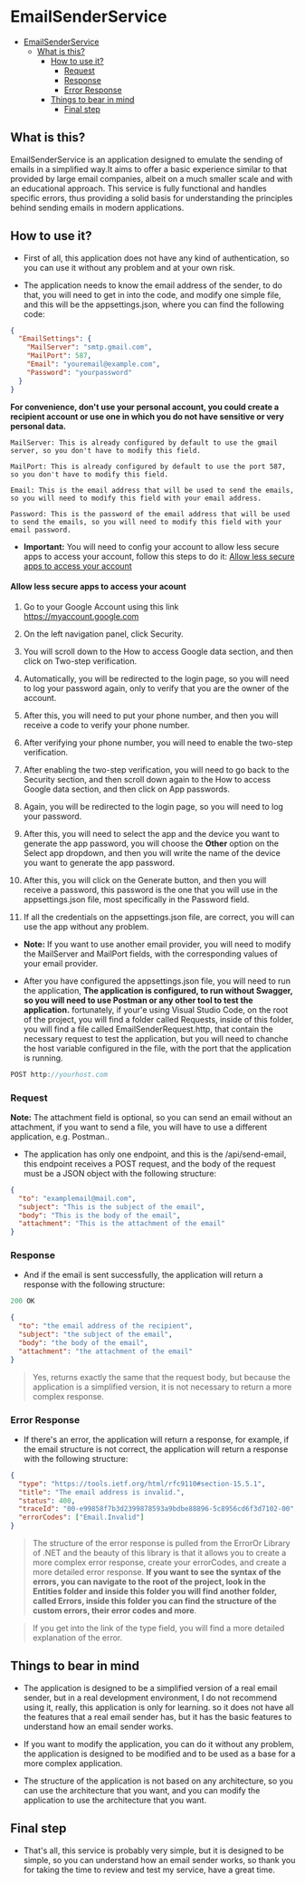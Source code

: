 # EmailSenderService

- [EmailSenderService](#emailsenderservice)
  - [What is this?](#what-is-this)
    - [How to use it?](#how-to-use-it)
      - [Request](#request)
      - [Response](#response)
      - [Error Response](#error-response)
    - [Things to bear in mind](#things-to-bear-in-mind)
      - [Final step](#final-step)

## What is this?

EmailSenderService is an application designed to emulate the sending of emails in a simplified way.It aims to offer a basic experience similar to that provided by large email companies, albeit on a much smaller scale and with an educational approach. This service is fully functional and handles specific errors, thus providing a solid basis for understanding the principles behind sending emails in modern applications.

## How to use it?

- First of all, this application does not have any kind of authentication, so you can use it without any problem and at your own risk.

- The application needs to know the email address of the sender, to do that, you will need to
  get in into the code, and modify one simple file, and this will be the appsettings.json, where
  you can find the following code:

```json
{
  "EmailSettings": {
    "MailServer": "smtp.gmail.com",
    "MailPort": 587,
    "Email": "youremail@example.com",
    "Password": "yourpassword"
  }
}
```

**For convenience, don't use your personal account, you could create a recipient account or use one in which you do not have sensitive or very personal data.**

    MailServer: This is already configured by default to use the gmail server, so you don't have to modify this field.

    MailPort: This is already configured by default to use the port 587, so you don't have to modify this field.

    Email: This is the email address that will be used to send the emails, so you will need to modify this field with your email address.

    Password: This is the password of the email address that will be used to send the emails, so you will need to modify this field with your email password.

- **Important:** You will need to config your account to allow less secure apps to access your account, follow this steps to do it: [Allow less secure apps to access your account](#allow-less-secure-apps-to-access-your-acount)

#### Allow less secure apps to access your acount

1. Go to your Google Account using this link https://myaccount.google.com

2. On the left navigation panel, click Security.

3. You will scroll down to the How to access Google data section, and then click on Two-step verification.

4. Automatically, you will be redirected to the login page, so you will need to log your password again, only to verify that you are the owner of the account.

5. After this, you will need to put your phone number, and then you will receive a code to verify your phone number.

6. After verifying your phone number, you will need to enable the two-step verification.

7. After enabling the two-step verification, you will need to go back to the Security section, and then scroll down again to the How to access Google data section, and then click on App passwords.

8. Again, you will be redirected to the login page, so you will need to log your password.

9. After this, you will need to select the app and the device you want to generate the app password, you will choose the **Other** option on the Select app dropdown, and then you will write the name of the device you want to generate the app password.

10. After this, you will click on the Generate button, and then you will receive a password, this password is the one that you will use in the appsettings.json file, most specifically in the Password field.

11. If all the credentials on the appsettings.json file, are correct, you will can use the app without any problem.

- **Note:** If you want to use another email provider, you will need to modify the MailServer and MailPort fields, with the corresponding values of your email provider.

* After you have configured the appsettings.json file, you will need to run the application, **The application is configured, to run without Swagger, so you will need to use Postman or any other tool to test the application.** fortunately, if your'e using Visual Studio Code, on the root of the project, you will find a folder called Requests, inside of this folder, you will find a file called EmailSenderRequest.http, that contain the necessary request to test the application, but you will need to chanche the host variable configured in the file, with the port that the application is running.

```js
POST http://yourhost.com
```

### Request

**Note:** The attachment field is optional, so you can send an email without an attachment, if you want to send a file, you will have to use a different application, e.g. Postman..

- The application has only one endpoint, and this is the /api/send-email, this endpoint receives a POST request, and the body of the request must be a JSON object with the following structure:

```json
{
  "to": "examplemail@mail.com",
  "subject": "This is the subject of the email",
  "body": "This is the body of the email",
  "attachment": "This is the attachment of the email"
}
```

### Response

- And if the email is sent successfully, the application will return a response with the following structure:

```js
200 OK
```

```json
{
  "to": "the email address of the recipient",
  "subject": "the subject of the email",
  "body": "the body of the email",
  "attachment": "the attachment of the email"
}
```

> Yes, returns exactly the same that the request body, but because the application is a simplified version, it is not necessary to return a more complex response.

### Error Response

- If there's an error, the application will return a response, for example, if the email structure is not correct, the application will return a response with the following structure:

```json
{
  "type": "https://tools.ietf.org/html/rfc9110#section-15.5.1",
  "title": "The email address is invalid.",
  "status": 400,
  "traceId": "00-e99858f7b3d2399878593a9bdbe88896-5c8956cd6f3d7102-00",
  "errorCodes": ["Email.Invalid"]
}
```

> The structure of the error response is pulled from the ErrorOr Library of .NET and the beauty of this library is that it allows you to create a more complex error response, create your errorCodes, and create a more detailed error response. **If you want to see the syntax of the errors, you can navigate to the root of the project, look in the Entities folder and inside this folder you will find another folder, called Errors, inside this folder you can find the structure of the custom errors, their error codes and more**.

> If you get into the link of the type field, you will find a more detailed explanation of the error.

## Things to bear in mind

- The application is designed to be a simplified version of a real email sender, but in a real development environment, I do not recommend using it, really, this application is only for learning. so it does not have all the features that a real email sender has, but it has the basic features to understand how an email sender works.

- If you want to modify the application, you can do it without any problem, the application is designed to be modified and to be used as a base for a more complex application.

- The structure of the application is not based on any architecture, so you can use the architecture that you want, and you can modify the application to use the architecture that you want.

## Final step

- That's all, this service is probably very simple, but it is designed to be simple, so you can understand how an email sender works, so thank you for taking the time to review and test my service, have a great time.
